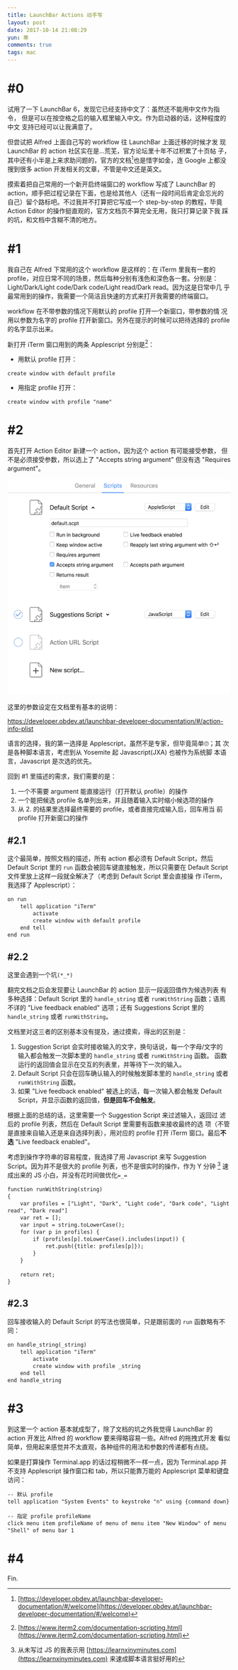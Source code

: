 ```yaml
---
title: LaunchBar Actions 动手写
layout: post
date: 2017-10-14 21:08:29
yun: 寒
comments: true
tags: mac
---
```


# #0
试用了一下 LaunchBar 6，发现它已经支持中文了：虽然还不能用中文作为指令，
但是可以在按空格之后的输入框里输入中文。作为启动器的话，这种程度的中文
支持已经可以让我满意了。

但尝试把 Alfred 上面自己写的 workflow 往 LaunchBar 上面迁移的时候才发
现 LaunchBar 的 action 社区实在是…荒芜，官方论坛里十年不过积累了十页帖
子，其中还有小半是上来求助问题的，官方的文档[^1]也是惜字如金，连
Google 上都没搜到很多 action 开发相关的文章，不管是中文还是英文。

摸索着把自己常用的一个新开启终端窗口的 workflow 写成了 LaunchBar 的
action，顺手把过程记录在下面，也是给其他人（还有一段时间后肯定会忘光的
自己）留个路标吧。不过我并不打算把它写成一个 step-by-step 的教程，毕竟
Action Editor 的操作挺直观的，官方文档页不算完全无用，我只打算记录下我
踩的坑，和文档中含糊不清的地方。

# #1
我自己在 Alfred 下常用的这个 workflow 是这样的：在 iTerm 里我有一套的
profile，对应日常不同的场景，然后每种分别有浅色和深色各一套。分别是：
Light/Dark/Light code/Dark code/Light read/Dark read。因为这是日常中几
乎最常用到的操作，我需要一个简洁且快速的方式来打开我需要的终端窗口。

workflow 在不带参数的情况下用默认的 profile 打开一个新窗口，带参数的情
况用以参数为名字的 profile 打开新窗口。另外在提示的时候可以把待选择的
profile 的名字显示出来。

新打开 iTerm 窗口用到的两条 Applescript 分别是[^2]：

- 用默认 profile 打开：
```
create window with default profile
```

- 用指定 profile 打开：
```
create window with profile "name"
```

# #2
首先打开 Action Editor 新建一个 action，因为这个 action 有可能接受参数，
但不是必须接受参数，所以选上了 "Accepts string argument" 但没有选
"Requires argument"。

![](/content/images/2017/10/launchbar-action-options.png)

这里的参数设定在文档里有基本的说明：

https://developer.obdev.at/launchbar-developer-documentation/#/action-info-plist

语言的选择，我的第一选择是 Applescript，虽然不是专家，但毕竟简单🙄；其
次是各种脚本语言，考虑到从 Yosemite 起 Javascript(JXA) 也被作为系统脚
本语言，Javascript 是次选的优先。

回到 #1 里描述的需求，我们需要的是：

1. 一个不需要 argument 能直接运行（打开默认 profile）的操作
2. 一个能把候选 profile 名单列出来，并且随着输入实时缩小候选项的操作
3. 从 2. 的结果里选择最终需要的 profile，或者直接完成输入后，回车用当
   前 profile 打开新窗口的操作
   
## #2.1
这个最简单，按照文档的描述，所有 action 都必须有 Default Script，然后
Default Script 里的 `run` 函数会被回车键直接触发，所以只需要在 Default
Script 文件里放上这样一段就全解决了（考虑到 Default Script 里会直接操
作 iTerm，我选择了 Applescript）：

```
on run
	tell application "iTerm"
		activate
		create window with default profile
	end tell
end run
```

## #2.2
这里会遇到一个坑`(*_*)`

翻完文档之后会发现要让 LaunchBar 的 action 显示一段返回值作为候选列表
有多种选择：Default Script 里的 `handle_string` 或者 `runWithString`
函数；语焉不详的 "Live feedback enabled" 选项；还有 Suggestions Script
里的 `handle_string` 或者 `runWithString`。

文档里对这三者的区别基本没有提及，通过摸索，得出的区别是：

1. Suggestion Script 会实时接收输入的文字，换句话说，每一个字母/文字的
   输入都会触发一次脚本里的 `handle_string` 或者 `runWithString` 函数。
   函数运行的返回值会显示在交互的列表里，并等待下一次的输入。
2. Default Script 只会在回车确认输入的时候触发脚本里的 `handle_string`
   或者 `runWithString` 函数。
3. 如果 "Live feedback enabled" 被选上的话，每一次输入都会触发 Default
   Script，并显示函数的返回值，**但是回车不会触发**。

根据上面的总结的话，这里需要一个 Suggestion Script 来过滤输入，返回过
滤后的 profile 列表，然后在 Default Script 里需要有函数来接收最终的选
项（不管是直接来自输入还是来自选择列表），用对应的 profile 打开 iTerm
窗口。最后**不选** "Live feedback enabled"。

考虑到操作字符串的容易程度，我选择了用 Javascript 来写 Suggestion
Script。因为并不是很大的 profile 列表，也不是很实时的操作，作为 Y 分钟
[^3] 速成出来的 JS 小白，并没有花时间做优化`=_=`

```
function runWithString(string)
{
    var profiles = ["Light", "Dark", "Light code", "Dark code", "Light read", "Dark read"]
    var ret = [];
    var input = string.toLowerCase();
    for (var p in profiles) {
        if (profiles[p].toLowerCase().includes(input)) {
            ret.push({title: profiles[p]});
        }
    }
    
    return ret;
}
```

## #2.3
回车接收输入的 Default Script 的写法也很简单，只是跟前面的 `run` 函数略有不同：

```
on handle_string(_string)
	tell application "iTerm"
		activate
		create window with profile _string
	end tell
end handle_string
```

# #3
到这里一个 action 基本就成型了，除了文档的坑之外我觉得 LaunchBar 的
action 开发比 Alfred 的 workflow 要来得略容易一些。Alfred 的拖拽式开发
看似简单，但用起来感觉并不太直观，各种组件的用法和参数的传递都有点绕。

如果是打算操作 Terminal.app 的话过程稍微不一样一点，因为 Terminal.app 并不支持 Applescript 操作窗口和 tab，所以只能靠万能的 Applescript 菜单和键盘访问：
```
-- 默认 profile
tell application "System Events" to keystroke "n" using {command down}

-- 指定 profile profileName
click menu item profileName of menu of menu item "New Window" of menu "Shell" of menu bar 1
```

# #4
Fin.

[^1]: [https://developer.obdev.at/launchbar-developer-documentation/#/welcome](https://developer.obdev.at/launchbar-developer-documentation/#/welcome)
[^2]: [https://www.iterm2.com/documentation-scripting.html](https://www.iterm2.com/documentation-scripting.html)
[^3]: 从未写过 JS 的我表示用 [https://learnxinyminutes.com](https://learnxinyminutes.com) 来速成脚本语言挺好用的
